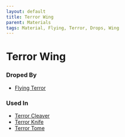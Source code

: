 ```yaml
---
layout: default
title: Terror Wing
parent: Materials
tags: Material, Flying, Terror, Drops, Wing
---
```


# Terror Wing

### Droped By
- [Flying Terror](https://ricklugtigheid.github.io/SupernovaMod/docs/npcs/bosses/flying_terror)

### Used In
- [Terror Cleaver](https://ricklugtigheid.github.io/SupernovaMod/docs/items/weapons/terror_cleaver)
- [Terror Knife](https://ricklugtigheid.github.io/SupernovaMod/docs/items/weapons/terror_knife)
- [Terror Tome](https://ricklugtigheid.github.io/SupernovaMod/docs/items/weapons/terror_tome)